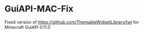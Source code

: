 # GuiAPI-MAC-Fix
Fixed version of https://github.com/ThemableWidgetLibrary/twl for Minecraft GuiAPI 0.11.0
